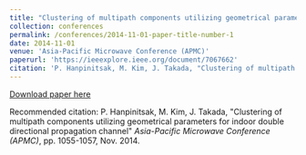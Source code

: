 ```yaml
---
title: "Clustering of multipath components utilizing geometrical parameters for indoor double directional propagation channel"
collection: conferences
permalink: /conferences/2014-11-01-paper-title-number-1
date: 2014-11-01
venue: 'Asia-Pacific Microwave Conference (APMC)'
paperurl: 'https://ieeexplore.ieee.org/document/7067662'
citation: 'P. Hanpinitsak, M. Kim, J. Takada, "Clustering of multipath components utilizing geometrical parameters for indoor double directional propagation channel" <i>Asia-Pacific Microwave Conference (APMC)</i>, pp. 1055-1057, Nov. 2014.'
---
```


[Download paper here](https://ieeexplore.ieee.org/document/7067662)

Recommended citation: P. Hanpinitsak, M. Kim, J. Takada, "Clustering of multipath components utilizing geometrical parameters for indoor double directional propagation channel" <i>Asia-Pacific Microwave Conference (APMC)</i>, pp. 1055-1057, Nov. 2014.
